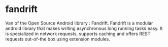 fandrift
========

Van of the Open Source Android library : Fandrift. Fandrift is a modular android library that makes writing asynchronous long running tasks easy. It is specialized in network requests, supports caching and offers REST requests out-of-the box using extension modules. 